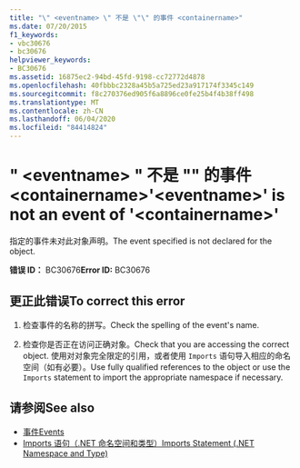 ```yaml
---
title: "\" <eventname> \" 不是 \"\" 的事件 <containername>"
ms.date: 07/20/2015
f1_keywords:
- vbc30676
- bc30676
helpviewer_keywords:
- BC30676
ms.assetid: 16875ec2-94bd-45fd-9198-cc72772d4878
ms.openlocfilehash: 40fbbbc2328a45b5a725ed23a917174f3345c149
ms.sourcegitcommit: f8c270376ed905f6a8896ce0fe25b4f4b38ff498
ms.translationtype: MT
ms.contentlocale: zh-CN
ms.lasthandoff: 06/04/2020
ms.locfileid: "84414824"
---
```

# <a name="eventname-is-not-an-event-of-containername"></a><span data-ttu-id="c9119-102">" \<eventname> " 不是 "" 的事件 \<containername></span><span class="sxs-lookup"><span data-stu-id="c9119-102">'\<eventname>' is not an event of '\<containername>'</span></span>
<span data-ttu-id="c9119-103">指定的事件未对此对象声明。</span><span class="sxs-lookup"><span data-stu-id="c9119-103">The event specified is not declared for the object.</span></span>  
  
 <span data-ttu-id="c9119-104">**错误 ID：** BC30676</span><span class="sxs-lookup"><span data-stu-id="c9119-104">**Error ID:** BC30676</span></span>  
  
## <a name="to-correct-this-error"></a><span data-ttu-id="c9119-105">更正此错误</span><span class="sxs-lookup"><span data-stu-id="c9119-105">To correct this error</span></span>  
  
1. <span data-ttu-id="c9119-106">检查事件的名称的拼写。</span><span class="sxs-lookup"><span data-stu-id="c9119-106">Check the spelling of the event's name.</span></span>  
  
2. <span data-ttu-id="c9119-107">检查你是否正在访问正确对象。</span><span class="sxs-lookup"><span data-stu-id="c9119-107">Check that you are accessing the correct object.</span></span> <span data-ttu-id="c9119-108">使用对对象完全限定的引用，或者使用 `Imports` 语句导入相应的命名空间（如有必要）。</span><span class="sxs-lookup"><span data-stu-id="c9119-108">Use fully qualified references to the object or use the `Imports` statement to import the appropriate namespace if necessary.</span></span>  
  
## <a name="see-also"></a><span data-ttu-id="c9119-109">请参阅</span><span class="sxs-lookup"><span data-stu-id="c9119-109">See also</span></span>

- [<span data-ttu-id="c9119-110">事件</span><span class="sxs-lookup"><span data-stu-id="c9119-110">Events</span></span>](../programming-guide/language-features/events/index.md)
- [<span data-ttu-id="c9119-111">Imports 语句（.NET 命名空间和类型）</span><span class="sxs-lookup"><span data-stu-id="c9119-111">Imports Statement (.NET Namespace and Type)</span></span>](../language-reference/statements/imports-statement-net-namespace-and-type.md)
